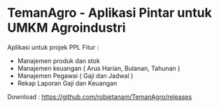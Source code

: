 # TemanAgro -  Aplikasi Pintar untuk UMKM Agroindustri

Aplikasi untuk projek PPL
Fitur : 
- Manajemen produk dan stok
- Manajemen keuangan ( Arus Harian, Bulanan, Tahunan )
- Manajemen Pegawai ( Gaji dan Jadwal )
- Rekap Laporan Gaji dan Keuangan

Download : https://github.com/robietanam/TemanAgro/releases
